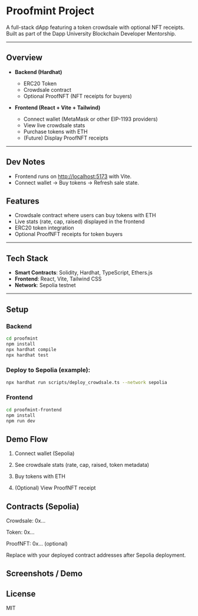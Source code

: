 # Proofmint Project

A full-stack dApp featuring a token crowdsale with optional NFT receipts.  
Built as part of the Dapp University Blockchain Developer Mentorship.

---

## Overview
- **Backend (Hardhat)**  
  - ERC20 Token  
  - Crowdsale contract  
  - Optional ProofNFT (NFT receipts for buyers)  

- **Frontend (React + Vite + Tailwind)**  
  - Connect wallet (MetaMask or other EIP-1193 providers)  
  - View live crowdsale stats  
  - Purchase tokens with ETH  
  - (Future) Display ProofNFT receipts  

---

## Dev Notes
- Frontend runs on [http://localhost:5173](http://localhost:5173) with Vite.
- Connect wallet → Buy tokens → Refresh sale state.


## Features
- Crowdsale contract where users can buy tokens with ETH
- Live stats (rate, cap, raised) displayed in the frontend
- ERC20 token integration
- Optional ProofNFT receipts for token buyers

---

## Tech Stack
- **Smart Contracts**: Solidity, Hardhat, TypeScript, Ethers.js  
- **Frontend**: React, Vite, Tailwind CSS  
- **Network**: Sepolia testnet  

---

## Setup

### Backend
```bash
cd proofmint
npm install
npx hardhat compile
npx hardhat test
```

### Deploy to Sepolia (example):
```bash
npx hardhat run scripts/deploy_crowdsale.ts --network sepolia
```

### Frontend
```bash
cd proofmint-frontend
npm install
npm run dev
```

## Demo Flow

1. Connect wallet (Sepolia)

2. See crowdsale stats (rate, cap, raised, token metadata)

3. Buy tokens with ETH

4. (Optional) View ProofNFT receipt

## Contracts (Sepolia)

Crowdsale: 0x...

Token: 0x...

ProofNFT: 0x... (optional)

Replace with your deployed contract addresses after Sepolia deployment.

## Screenshots / Demo

## License

MIT
